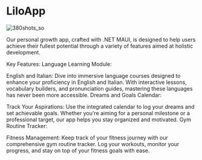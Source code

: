 # LiloApp


![380shots_so](https://github.com/user-attachments/assets/43446cc8-fef0-40e6-95d4-736409f48337)


Our personal growth app, crafted with .NET MAUI, is designed to help users achieve their fullest potential through a variety of features aimed at holistic development.

Key Features:
Language Learning Module:

English and Italian: Dive into immersive language courses designed to enhance your proficiency in English and Italian. With interactive lessons, vocabulary builders, and pronunciation guides, mastering these languages has never been more accessible.
Dreams and Goals Calendar:

Track Your Aspirations: Use the integrated calendar to log your dreams and set achievable goals. Whether you're aiming for a personal milestone or a professional target, our app helps you stay organized and motivated.
Gym Routine Tracker:

Fitness Management: Keep track of your fitness journey with our comprehensive gym routine tracker. Log your workouts, monitor your progress, and stay on top of your fitness goals with ease.
